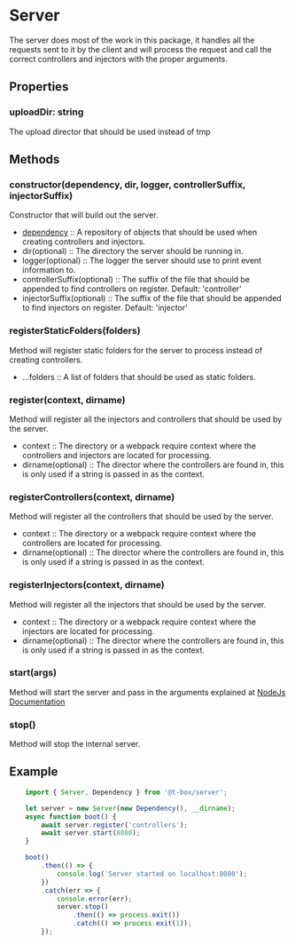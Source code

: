 # Server
The server does most of the work in this package, it handles all the requests sent to it by the client and will process the request and call the correct controllers and injectors with the proper arguments.

## Properties
### uploadDir: string
The upload director that should be used instead of tmp

## Methods
### constructor(dependency, dir, logger, controllerSuffix, injectorSuffix)
Constructor that will build out the server.
- [dependency](dependency.md) :: A repository of objects that should be used when creating controllers and injectors.
- dir(optional) :: The directory the server should be running in.
- logger(optional) :: The logger the server should use to print event information to.
- controllerSuffix(optional) :: The suffix of the file that should be appended to find controllers on register. Default: 'controller'
- injectorSuffix(optional) :: The suffix of the file that should be appended to find injectors on register. Default: 'injector'
### registerStaticFolders(folders)
Method will register static folders for the server to process instead of creating controllers.
- ...folders :: A list of folders that should be used as static folders.
### register(context, dirname)
Method will register all the injectors and controllers that should be used by the server.
- context :: The directory or a webpack require context where the controllers and injectors are located for processing.
- dirname(optional) :: The director where the controllers are found in, this is only used if a string is passed in as the context.
### registerControllers(context, dirname)
Method will register all the controllers that should be used by the server.
- context :: The directory or a webpack require context where the controllers are located for processing.
- dirname(optional) :: The director where the controllers are found in, this is only used if a string is passed in as the context.
### registerInjectors(context, dirname)
Method will register all the injectors that should be used by the server.
- context :: The directory or a webpack require context where the injectors are located for processing.
- dirname(optional) :: The director where the controllers are found in, this is only used if a string is passed in as the context.
### start(args)
Method will start the server and pass in the arguments explained at [NodeJs Documentation](https://nodejs.org/api/http.html#http_server_listen)
### stop()
Method will stop the internal server.

## Example
```typescript
    import { Server, Dependency } from '@t-box/server';

    let server = new Server(new Dependency(), __dirname);
    async function boot() {
        await server.register('controllers');
        await server.start(8080);
    }

    boot()
        .then(() => { 
            console.log('Server started on localhost:8080');
        })
        .catch(err => {
            console.error(err);
            server.stop()
                .then(() => process.exit())
                .catch(() => process.exit(1));
        });
```